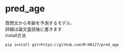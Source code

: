 # pred_age
質問文から年齢を予測するモデル．\
詳細は論文査読後に書きます.\
install方法
```
pip install git+https://github.com/M-H0127/pred_age
```